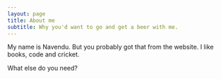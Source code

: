 ```yaml
---
layout: page
title: About me
subtitle: Why you'd want to go and get a beer with me.
---
```


My name is Navendu. But you probably got that from the website. I like books, code and cricket.

What else do you need?